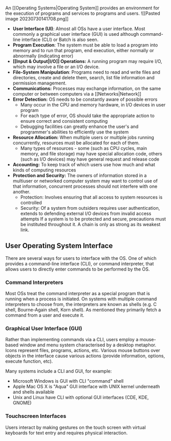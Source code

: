 An [[Operating Systems|Operating System]] provides an environment for the execution of programs and services to programs and users.
![[Pasted image 20230730141708.png]]
- **User Interface (UI)**: Almost all OSs have a user interface. Most commonly a graphical user interface (GUI) is used although command-line interface (CLI) or Batch is also seen.
- **Program Execution**: The system must be able to load a program into memory and to run that program, end execution, either normally or abnormally (indicating error)
- **[[Input & Output|I/O]] Operations:** A running program may require I/O, which may involve a file or an I/O device.
- **File-System Manipulation**: Programs need to read and write files and directories, create and delete them, search, list file information and permission management.
- **Communications:** Processes may exchange information, on the same computer or between computers via a [[Networks|Network]]
- **Error Detection:** OS needs to be constantly aware of possible errors
	- Many occur in the CPU and memory hardware, in I/O devices in user program
	- For each type of error, OS should take the appropriate action to ensure correct and consistent computing
	- Debugging facilities can greatly enhance the user's and programmer's abilities to efficiently use the system
- **Resource Allocation:** When multiple users or multiple jobs running concurrently, resources must be allocated for each of them.
	- Many types of resources - some (such as CPU cycles, main memory, and file storage) may have special allocation code, others (such as I/O devices) may have general request and release code
- **Accounting:** To keep track of which users use how much and what kinds of computing resources
- **Protection and Security:** The owners of information stored in a multiuser or networked computer system may want to control use of that information, concurrent processes should not interfere with one another.
	- Protection: Involves ensuring that all access to system resources is controlled
	- Security: Of a system from outsiders requires user authentication, extends to defending external I/O devices from invalid access attempts
	If a system is to be protected and secure, precautions must be instituted throughout it. A chain is only as strong as its weakest link.

## User Operating System Interface
There are several ways for users to interface with the OS. One of which provides a command-line interface (CLI), or command interpreter, that allows users to directly enter commands to be performed by the OS.

### Command Interpreters
Most OSs treat the command interpreter as a special program that is running when a process is initiated. On systems with multiple command interpreters to choose from, the interpreters are known as shells (e.g. C shell, Bourne-Again shell, Korn shell). As mentioned they primarily fetch a command from a user and execute it.

### Graphical User Interface (GUI)
Rather than implementing commands via a CLI, users employ a mouse-based window and menu system characterised by a desktop metaphor. Icons represent files, programs, actions, etc. Various mouse buttons over objects in the interface cause various actions (provide information, options, execute function, etc).

Many systems include a CLI and GUI, for example:
- Microsoft Windows is GUI with CLI "command" shell
- Apple Mac OS X is "Aqua" GUI interface with UNIX kernel underneath and shells available
- Unix and Linux have CLI with optional GUI interfaces (CDE, KDE, GNOME)

### Touchscreen Interfaces
Users interact by making gestures on the touch screen with virtual keyboards for text entry and requires physical interaction. 
